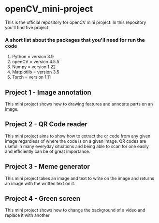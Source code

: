 # openCV_mini-project
 This is the official repository for openCV mini project. In this repository you'll find five project
 
### A short list about the packages that you'll need for run the code
1. Python = version 3.9
2. openCV = version 4.5.5
3. Numpy = version 1.22
4. Matplotlib = version 3.5
5. Torch = version 1.11

## Project 1 - Image annotation
This mini project shows how to drawing features and annotate parts on an image.

## Project 2 - QR Code reader
This mini project aims to show how to extract the qr code from any given image regardless of where the code is on a given image. QR codes are useful in many everyday situations and being able to scan for one easily and efficiently can be of great importance.

## Project 3 - Meme generator
This mini project takes an image and text to write on the image and returns an image with the written text on it.

## Project 4 - Green screen
This mini project shows how to change the background of a video and replace it with another
 

